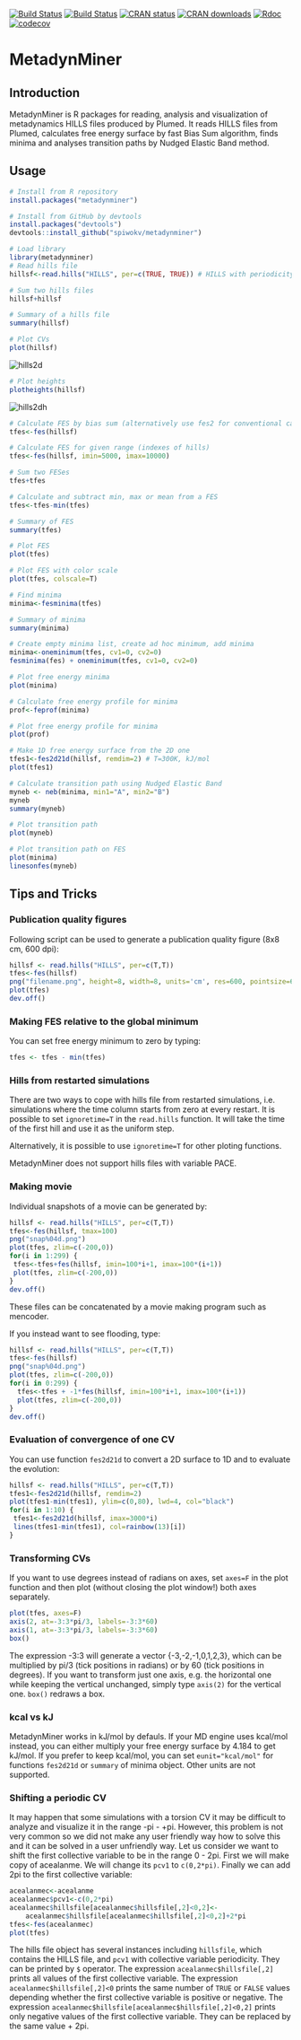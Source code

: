 [![Build Status](https://github.com/spiwokv/metadynminer/actions/workflows/r.yml/badge.svg)](https://github.com/spiwokv/metadynminer/actions/) 
[![Build Status](https://ci.appveyor.com/api/projects/status/github/spiwokv/metadynminer?branch=master&svg=true)](https://ci.appveyor.com/project/spiwokv/metadynminer) 
[![CRAN status](https://www.r-pkg.org/badges/version/metadynminer)](https://cran.r-project.org/package=metadynminer) 
[![CRAN downloads](https://cranlogs.r-pkg.org/badges/metadynminer)](https://cran.r-project.org/package=metadynminer)
[![Rdoc](http://api.rdocumentation.org/badges/version/metadynminer)](http://www.rdocumentation.org/packages/metadynminer)
[![codecov](https://codecov.io/gh/spiwokv/metadynminer/branch/master/graph/badge.svg)](https://codecov.io/gh/spiwokv/metadynminer/)

# MetadynMiner

## Introduction
MetadynMiner is R packages for reading, analysis and visualization of metadynamics HILLS files produced by Plumed.
It reads HILLS files from Plumed, calculates free energy surface by fast Bias Sum algorithm, finds minima and analyses
transition paths by Nudged Elastic Band method.

## Usage
```R
# Install from R repository
install.packages("metadynminer")

# Install from GitHub by devtools
install.packages("devtools")
devtools::install_github("spiwokv/metadynminer")

# Load library
library(metadynminer)
# Read hills file
hillsf<-read.hills("HILLS", per=c(TRUE, TRUE)) # HILLS with periodicity on CV1 and CV2

# Sum two hills files
hillsf+hillsf

# Summary of a hills file
summary(hillsf)

# Plot CVs
plot(hillsf)
```
![hills2d](./figs/hills2d.png)
```R
# Plot heights
plotheights(hillsf)
```
![hills2dh](./figs/hills2dh.png)
```R
# Calculate FES by bias sum (alternatively use fes2 for conventional calculation)
tfes<-fes(hillsf)

# Calculate FES for given range (indexes of hills)
tfes<-fes(hillsf, imin=5000, imax=10000)

# Sum two FESes
tfes+tfes

# Calculate and subtract min, max or mean from a FES
tfes<-tfes-min(tfes)

# Summary of FES
summary(tfes)

# Plot FES
plot(tfes)

# Plot FES with color scale
plot(tfes, colscale=T)

# Find minima
minima<-fesminima(tfes)

# Summary of minima
summary(minima)

# Create empty minima list, create ad hoc minimum, add minima
minima<-oneminimum(tfes, cv1=0, cv2=0)
fesminima(fes) + oneminimum(tfes, cv1=0, cv2=0)

# Plot free energy minima
plot(minima)

# Calculate free energy profile for minima
prof<-feprof(minima)

# Plot free energy profile for minima
plot(prof)

# Make 1D free energy surface from the 2D one
tfes1<-fes2d21d(hillsf, remdim=2) # T=300K, kJ/mol
plot(tfes1)

# Calculate transition path using Nudged Elastic Band
myneb <- neb(minima, min1="A", min2="B")
myneb
summary(myneb)

# Plot transition path
plot(myneb)

# Plot transition path on FES
plot(minima)
linesonfes(myneb)
```

## Tips and Tricks
### Publication quality figures
Following script can be used to generate a publication quality figure (8x8 cm, 600 dpi):
```R
hillsf <- read.hills("HILLS", per=c(T,T))
tfes<-fes(hillsf)
png("filename.png", height=8, width=8, units='cm', res=600, pointsize=6)
plot(tfes)
dev.off()
```

### Making FES relative to the global minimum
You can set free energy minimum to zero by typing:
```R
tfes <- tfes - min(tfes)
```

### Hills from restarted simulations
There are two ways to cope with hills file from restarted simulations, i.e. simulations
where the time column starts from zero at every restart. It is possible to set `ignoretime=T`
in the `read.hills` function. It will take the time of the first hill and use it as the uniform
step.

Alternatively, it is possible to use `ignoretime=T` for other ploting functions.

MetadynMiner does not support hills files with variable PACE.

### Making movie
Individual snapshots of a movie can be generated by:
```R
hillsf <- read.hills("HILLS", per=c(T,T))
tfes<-fes(hillsf, tmax=100)
png("snap%04d.png")
plot(tfes, zlim=c(-200,0))
for(i in 1:299) {
 tfes<-tfes+fes(hillsf, imin=100*i+1, imax=100*(i+1))
 plot(tfes, zlim=c(-200,0))
}
dev.off()
```
These files can be concatenated by a movie making program such as mencoder.

If you instead want to see flooding, type:
```R
hillsf <- read.hills("HILLS", per=c(T,T))
tfes<-fes(hillsf)
png("snap%04d.png")
plot(tfes, zlim=c(-200,0))
for(i in 0:299) {
  tfes<-tfes + -1*fes(hillsf, imin=100*i+1, imax=100*(i+1))
  plot(tfes, zlim=c(-200,0))
}
dev.off()
```

### Evaluation of convergence of one CV
You can use function `fes2d21d` to convert a 2D surface to 1D and to evaluate the evolution:
```R
hillsf <- read.hills("HILLS", per=c(T,T))
tfes1<-fes2d21d(hillsf, remdim=2)
plot(tfes1-min(tfes1), ylim=c(0,80), lwd=4, col="black")
for(i in 1:10) {
 tfes1<-fes2d21d(hillsf, imax=3000*i)
 lines(tfes1-min(tfes1), col=rainbow(13)[i])
}
```

### Transforming CVs
If you want to use degrees instead of radians on axes, set `axes=F` in the plot function and then plot
(without closing the plot window!) both axes separately.
```R
plot(tfes, axes=F)
axis(2, at=-3:3*pi/3, labels=-3:3*60)
axis(1, at=-3:3*pi/3, labels=-3:3*60)
box()
```
The expression -3:3 will generate a vector {-3,-2,-1,0,1,2,3}, which can be multiplied by pi/3
(tick positions in radians) or by 60 (tick positions in degrees). If you want to transform just
one axis, e.g. the horizontal one while keeping the vertical unchanged, simply type `axis(2)`
for the vertical one. `box()` redraws a box.

### kcal vs kJ
MetadynMiner works in kJ/mol by defauls. If your MD engine uses kcal/mol instead, you can either
multiply your free energy surface by 4.184 to get kJ/mol. If you prefer to keep kcal/mol, you can
set `eunit="kcal/mol"` for functions `fes2d21d` or `summary` of minima object. Other units are not
supported.

### Shifting a periodic CV
It may happen that some simulations with a torsion CV it may be difficult to analyze and visualize
it in the range -pi - +pi. However, this problem is not very common so we did not make any user
friendly way how to solve this and it can be solved in a user unfriendly way. Let us consider
we want to shift the first collective variable to be in the range 0 - 2pi. First we will make 
copy of acealanme. We will change its `pcv1` to `c(0,2*pi)`. Finally we can add 2pi to the
first collective variable:
```R
acealanmec<-acealanme
acealanmec$pcv1<-c(0,2*pi)
acealanmec$hillsfile[acealanmec$hillsfile[,2]<0,2]<-
    acealanmec$hillsfile[acealanmec$hillsfile[,2]<0,2]+2*pi
tfes<-fes(acealanmec)
plot(tfes)
```
The hills file object has several instances including `hillsfile`, which contains the HILLS file,
and `pcv1` with collective variable periodicity. They can be printed by `$` operator. The expression
`acealanmec$hillsfile[,2]` prints all values of the first collective variable. The expression
`acealanmec$hillsfile[,2]<0` prints the same number of `TRUE` or `FALSE` values depending whether
the first collective variable is positive or negative. The expression
`acealanmec$hillsfile[acealanmec$hillsfile[,2]<0,2]` prints only negative values of the first
collective variable. They can be replaced by the same value + 2pi.

